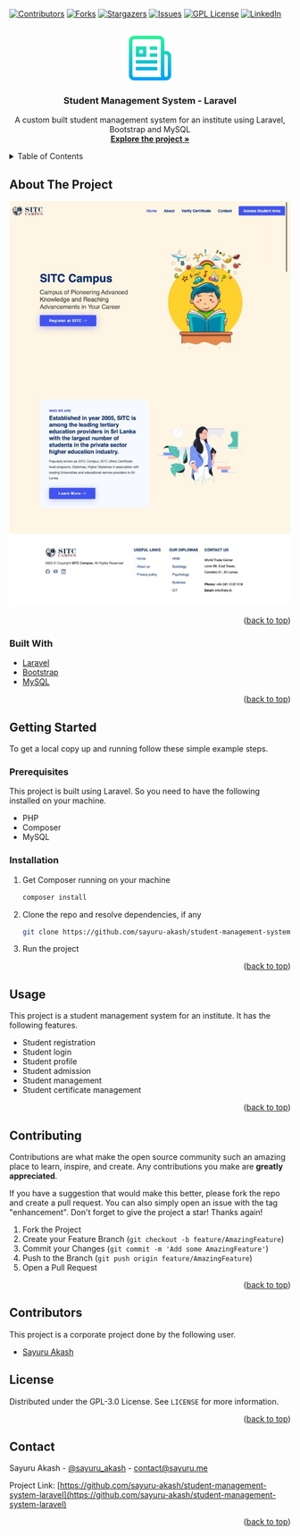 <div id="top"></div>

[![Contributors][contributors-shield]][contributors-url]
[![Forks][forks-shield]][forks-url]
[![Stargazers][stars-shield]][stars-url]
[![Issues][issues-shield]][issues-url]
[![GPL License][license-shield]][license-url]
[![LinkedIn][linkedin-shield]][linkedin-url]

<!-- PROJECT LOGO -->
<br />
<div align="center">
  <a href="https://github.com/sayuru-akash/student-management-system-laravel">
    <img src="images/logo.png" alt="Logo" width="80" height="80">
  </a>

<h3 align="center">Student Management System - Laravel</h3>

  <p align="center">
    A custom built student management system for an institute using Laravel, Bootstrap and MySQL
    <br />
    <a href="https://github.com/sayuru-akash/student-management-system-laravel"><strong>Explore the project »</strong></a>
    <br />
  </p>
</div>

<!-- TABLE OF CONTENTS -->
<details>
  <summary>Table of Contents</summary>
  <ol>
    <li>
      <a href="#about-the-project">About The Project</a>
      <ul>
        <li><a href="#built-with">Built With</a></li>
      </ul>
    </li>
    <li>
      <a href="#getting-started">Getting Started</a>
      <ul>
        <li><a href="#prerequisites">Prerequisites</a></li>
        <li><a href="#installation">Installation</a></li>
      </ul>
    </li>
    <li><a href="#usage">Usage</a></li>
    <li><a href="#contributing">Contributing</a></li>
    <li><a href="#contributors">Contributors</a></li>
    <li><a href="#license">License</a></li>
    <li><a href="#contact">Contact</a></li>
  </ol>
</details>

<!-- ABOUT THE PROJECT -->

## About The Project

[![Product Name Screen Shot][product-screenshot]](https://github.com/sayuru-akash/student-management-system-laravel)

<p align="right">(<a href="#top">back to top</a>)</p>

### Built With

-   [Laravel](https://laravel.com/)
-   [Bootstrap](https://getbootstrap.com)
-   [MySQL](https://www.mysql.com/)

<p align="right">(<a href="#top">back to top</a>)</p>

<!-- GETTING STARTED -->

## Getting Started

To get a local copy up and running follow these simple example steps.

### Prerequisites

This project is built using Laravel. So you need to have the following installed on your machine.

-   PHP
-   Composer
-   MySQL

### Installation

1. Get Composer running on your machine
    ```sh
    composer install
    ```
2. Clone the repo and resolve dependencies, if any
    ```sh
    git clone https://github.com/sayuru-akash/student-management-system-laravel.git
    ```
3. Run the project

<p align="right">(<a href="#top">back to top</a>)</p>

<!-- USAGE EXAMPLES -->

## Usage

This project is a student management system for an institute. It has the following features.

-   Student registration
-   Student login
-   Student profile
-   Student admission
-   Student management
-   Student certificate management

<p align="right">(<a href="#top">back to top</a>)</p>

<!-- CONTRIBUTING -->

## Contributing

Contributions are what make the open source community such an amazing place to learn, inspire, and create. Any contributions you make are **greatly appreciated**.

If you have a suggestion that would make this better, please fork the repo and create a pull request. You can also simply open an issue with the tag "enhancement".
Don't forget to give the project a star! Thanks again!

1. Fork the Project
2. Create your Feature Branch (`git checkout -b feature/AmazingFeature`)
3. Commit your Changes (`git commit -m 'Add some AmazingFeature'`)
4. Push to the Branch (`git push origin feature/AmazingFeature`)
5. Open a Pull Request

<p align="right">(<a href="#top">back to top</a>)</p>

<!-- CONTRIBUTORS -->

## Contributors

This project is a corporate project done by the following user.

-   [Sayuru Akash](https://github.com/sayuru-akash/)

<!-- LICENSE -->

## License

Distributed under the GPL-3.0 License. See `LICENSE` for more information.

<p align="right">(<a href="#top">back to top</a>)</p>

<!-- CONTACT -->

## Contact

Sayuru Akash - [@sayuru_akash](https://twitter.com/sayuru_akash) - contact@sayuru.me

Project Link: [https://github.com/sayuru-akash/student-management-system-laravel](https://github.com/sayuru-akash/student-management-system-laravel)

<p align="right">(<a href="#top">back to top</a>)</p>

<!-- MARKDOWN LINKS & IMAGES -->
<!-- https://www.markdownguide.org/basic-syntax/#reference-style-links -->

[contributors-shield]: https://img.shields.io/github/contributors/sayuru-akash/student-management-system-laravel.svg?style=for-the-badge
[contributors-url]: https://github.com/sayuru-akash/student-management-system-laravel/graphs/contributors
[forks-shield]: https://img.shields.io/github/forks/sayuru-akash/student-management-system-laravel.svg?style=for-the-badge
[forks-url]: https://github.com/sayuru-akash/student-management-system-laravel/network/members
[stars-shield]: https://img.shields.io/github/stars/sayuru-akash/student-management-system-laravel.svg?style=for-the-badge
[stars-url]: https://github.com/sayuru-akash/student-management-system-laravel/stargazers
[issues-shield]: https://img.shields.io/github/issues/sayuru-akash/student-management-system-laravel.svg?style=for-the-badge
[issues-url]: https://github.com/sayuru-akash/student-management-system-laravel/issues
[license-shield]: https://img.shields.io/github/license/sayuru-akash/student-management-system-laravel.svg?style=for-the-badge
[license-url]: https://github.com/sayuru-akash/student-management-system-laravel/blob/main/LICENSE
[linkedin-shield]: https://img.shields.io/badge/-LinkedIn-black.svg?style=for-the-badge&logo=linkedin&colorB=555
[linkedin-url]: https://linkedin.com/in/sayuruakash
[product-screenshot]: images/screenshot.jpg

